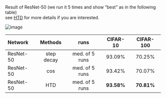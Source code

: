 Result of ResNet-50 (we run it 5 times and show “best” as in the following table)  
see [HTD](https://arxiv.org/abs/1806.01593) for more details if you are interested.

![image](https://user-images.githubusercontent.com/7837172/41199099-92ab4058-6cbe-11e8-9846-7046e747e538.png)


| Network               | Methods    | runs            | **CIFAR-10**  | **CIFAR-100** |
|:----------------------|:----------:|:---------------:|:-------------:|:-------------:|
| ResNet-50             |step decay  |  med. of 5 runs | 93.09%        | 70.25%        |
| ResNet-50             |cos         |  med. of 5 runs | 93.42%        | 70.07%        |
| ResNet-50             |HTD         |  med. of 5 runs | **93.58%**    | **70.81%**    |

